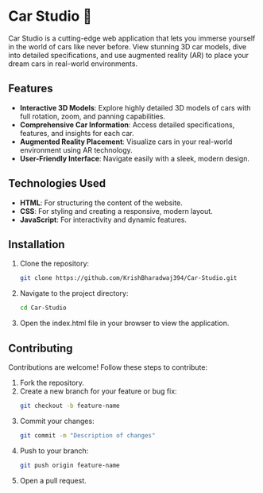 # Car Studio 🚗

Car Studio is a cutting-edge web application that lets you immerse yourself in the world of cars like never before. View stunning 3D car models, dive into detailed specifications, and use augmented reality (AR) to place your dream cars in real-world environments.

## Features

- **Interactive 3D Models**: Explore highly detailed 3D models of cars with full rotation, zoom, and panning capabilities.
- **Comprehensive Car Information**: Access detailed specifications, features, and insights for each car.
- **Augmented Reality Placement**: Visualize cars in your real-world environment using AR technology.
- **User-Friendly Interface**: Navigate easily with a sleek, modern design.

## Technologies Used

- **HTML**: For structuring the content of the website.
- **CSS**: For styling and creating a responsive, modern layout.
- **JavaScript**: For interactivity and dynamic features.

## Installation

1. Clone the repository:
   ```bash
   git clone https://github.com/KrishBharadwaj394/Car-Studio.git
   ```
2. Navigate to the project directory:
   ```bash
   cd Car-Studio
   ```
3. Open the index.html file in your browser to view the application.

## Contributing

Contributions are welcome! Follow these steps to contribute:

1. Fork the repository.
2. Create a new branch for your feature or bug fix:
   ```bash
   git checkout -b feature-name
   ```
3. Commit your changes:
   ```bash
   git commit -m "Description of changes"
   ```
4. Push to your branch:
   ```bash
   git push origin feature-name
   ```
5. Open a pull request.
